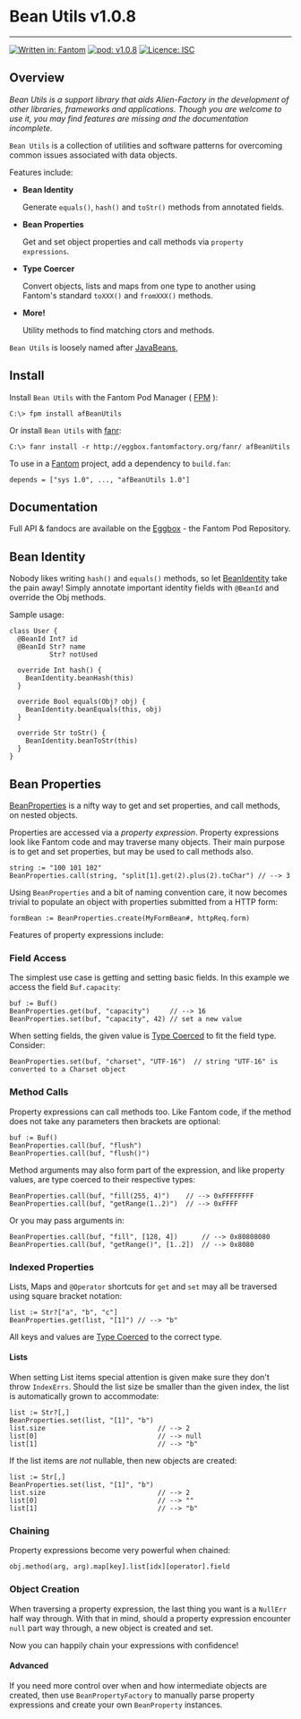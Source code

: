 # Bean Utils v1.0.8
---

[![Written in: Fantom](http://img.shields.io/badge/written%20in-Fantom-lightgray.svg)](http://fantom-lang.org/)
[![pod: v1.0.8](http://img.shields.io/badge/pod-v1.0.8-yellow.svg)](http://eggbox.fantomfactory.org/pods/afBeanUtils)
[![Licence: ISC](http://img.shields.io/badge/licence-ISC-blue.svg)](https://choosealicense.com/licenses/isc/)

## Overview

*Bean Utils is a support library that aids Alien-Factory in the development of other libraries, frameworks and applications. Though you are welcome to use it, you may find features are missing and the documentation incomplete.*

`Bean Utils` is a collection of utilities and software patterns for overcoming common issues associated with data objects.

Features include:

- **Bean Identity**

  Generate `equals()`, `hash()` and `toStr()` methods from annotated fields.


- **Bean Properties**

  Get and set object properties and call methods via `property expressions`.


- **Type Coercer**

  Convert objects, lists and maps from one type to another using Fantom's standard `toXXX()` and `fromXXX()` methods.


- **More!**

  Utility methods to find matching ctors and methods.



`Bean Utils` is loosely named after [JavaBeans](http://www.oracle.com/technetwork/java/javase/documentation/spec-136004.html),

## Install

Install `Bean Utils` with the Fantom Pod Manager ( [FPM](http://eggbox.fantomfactory.org/pods/afFpm) ):

    C:\> fpm install afBeanUtils

Or install `Bean Utils` with [fanr](http://fantom.org/doc/docFanr/Tool.html#install):

    C:\> fanr install -r http://eggbox.fantomfactory.org/fanr/ afBeanUtils

To use in a [Fantom](http://fantom-lang.org/) project, add a dependency to `build.fan`:

    depends = ["sys 1.0", ..., "afBeanUtils 1.0"]

## Documentation

Full API & fandocs are available on the [Eggbox](http://eggbox.fantomfactory.org/pods/afBeanUtils/) - the Fantom Pod Repository.

## Bean Identity

Nobody likes writing `hash()` and `equals()` methods, so let [BeanIdentity](http://eggbox.fantomfactory.org/pods/afBeanUtils/api/BeanIdentity) take the pain away! Simply annotate important identity fields with `@BeanId` and override the Obj methods.

Sample usage:

```
class User {
  @BeanId Int? id
  @BeanId Str? name
          Str? notUsed

  override Int hash() {
    BeanIdentity.beanHash(this)
  }

  override Bool equals(Obj? obj) {
    BeanIdentity.beanEquals(this, obj)
  }

  override Str toStr() {
    BeanIdentity.beanToStr(this)
  }
}
```

## Bean Properties

[BeanProperties](http://eggbox.fantomfactory.org/pods/afBeanUtils/api/BeanProperties) is a nifty way to get and set properties, and call methods, on nested objects.

Properties are accessed via a *property expression*. Property expressions look like Fantom code and may traverse many objects. Their main purpose is to get and set properties, but may be used to call methods also.

```
string := "100 101 102"
BeanProperties.call(string, "split[1].get(2).plus(2).toChar") // --> 3
```

Using `BeanProperties` and a bit of naming convention care, it now becomes trivial to populate an object with properties submitted from a HTTP form:

```
formBean := BeanProperties.create(MyFormBean#, httpReq.form)
```

Features of property expressions include:

### Field Access

The simplest use case is getting and setting basic fields. In this example we access the field `Buf.capacity`:

```
buf := Buf()
BeanProperties.get(buf, "capacity")     // --> 16
BeanProperties.set(buf, "capacity", 42) // set a new value
```

When setting fields, the given value is [Type Coerced](http://eggbox.fantomfactory.org/pods/afBeanUtils/api/TypeCoercer) to fit the field type. Consider:

```
BeanProperties.set(buf, "charset", "UTF-16")  // string "UTF-16" is converted to a Charset object
```

### Method Calls

Property expressions can call methods too. Like Fantom code, if the method does not take any parameters then brackets are optional:

```
buf := Buf()
BeanProperties.call(buf, "flush")
BeanProperties.call(buf, "flush()")
```

Method arguments may also form part of the expression, and like property values, are type coerced to their respective types:

```
BeanProperties.call(buf, "fill(255, 4)")    // --> 0xFFFFFFFF
BeanProperties.call(buf, "getRange(1..2)")  // --> 0xFFFF
```

Or you may pass arguments in:

```
BeanProperties.call(buf, "fill", [128, 4])      // --> 0x80808080
BeanProperties.call(buf, "getRange()", [1..2])  // --> 0x8080
```

### Indexed Properties

Lists, Maps and `@Operator` shortcuts for `get` and `set` may all be traversed using square bracket notation:

```
list := Str?["a", "b", "c"]
BeanProperties.get(list, "[1]") // --> "b"
```

All keys and values are [Type Coerced](http://eggbox.fantomfactory.org/pods/afBeanUtils/api/TypeCoercer) to the correct type.

#### Lists

When setting List items special attention is given make sure they don't throw `IndexErrs`. Should the list size be smaller than the given index, the list is automatically grown to accommodate:

```
list := Str?[,]
BeanProperties.set(list, "[1]", "b")
list.size                            // --> 2
list[0]                              // --> null
list[1]                              // --> "b"
```

If the list items are *not* nullable, then new objects are created:

```
list := Str[,]
BeanProperties.set(list, "[1]", "b")
list.size                            // --> 2
list[0]                              // --> ""
list[1]                              // --> "b"
```

### Chaining

Property expressions become very powerful when chained:

    obj.method(arg, arg).map[key].list[idx][operator].field

### Object Creation

When traversing a property expression, the last thing you want is a `NullErr` half way through. With that in mind, should a property expression encounter `null` part way through, a new object is created and set.

Now you can happily chain your expressions with confidence!

#### Advanced

If you need more control over when and how intermediate objects are created, then use `BeanPropertyFactory` to manually parse property expressions and create your own `BeanProperty` instances.

